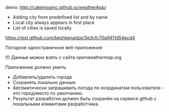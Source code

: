 demo: http://cakeinpanic.github.io/weatherApp/

* Adding city from predefined list and by name
* Local city always appears in first place
* List of cities is saved locally



https://gist.github.com/beshkenadze/3e3cfc70a9411d54ecd4

Погодное одностраничное веб-приложение

(!) Данные можно взять с сайта openweathermap.org

Приложение должно уметь:

* Добавлять/удалять города 
* Сохранять локально данные 
* Автоматически запрашивать погода по координатам пользователя - это город/место по умолчанию. 
* Результат разработки должен быть сохранён на сервисе github с локальными коммитами разработчика. 
